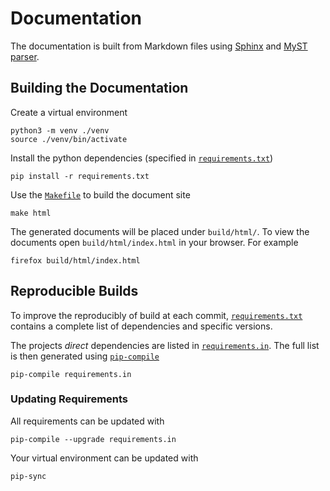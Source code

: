 # Documentation

The documentation is built from Markdown files using [Sphinx](https://www.sphinx-doc.org/) and [MyST parser](https://myst-parser.readthedocs.io/).

## Building the Documentation

Create a virtual environment

```console
python3 -m venv ./venv
source ./venv/bin/activate
```

Install the python dependencies (specified in [`requirements.txt`](./requirements.txt))

```console
pip install -r requirements.txt
```

Use the [`Makefile`](./Makefile) to build the document site

```console
make html
```

The generated documents will be placed under `build/html/`.
To view the documents open `build/html/index.html` in your browser.
For example

```console
firefox build/html/index.html
```

## Reproducible Builds

To improve the reproducibly of build at each commit, [`requirements.txt`](./requirements.txt) contains a complete list of dependencies and specific versions.

The projects _direct_ dependencies are listed in [`requirements.in`](./requirements.in).
The full list is then generated using [`pip-compile`](https://pip-tools.readthedocs.io/en/latest/#requirements-from-requirements-in)

```console
pip-compile requirements.in
```

### Updating Requirements

All requirements can be updated with

```console
pip-compile --upgrade requirements.in
```

Your virtual environment can be updated with

```console
pip-sync
```
